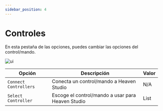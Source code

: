 ```yaml
---
sidebar_position: 4
---
```


# Controles

En esta pestaña de las opciones, puedes cambiar las opciones del control/mando.

![ui](/img/docs/hsui/settings/controllers.png)

|Opción|Descripción|Valor|
|---|---|---|
|`Connect Controllers`|Conecta un control/mando a Heaven Studio|N/A|
|`Select Controller`|Escoge el control/mando a usar para Heaven Studio|List|

